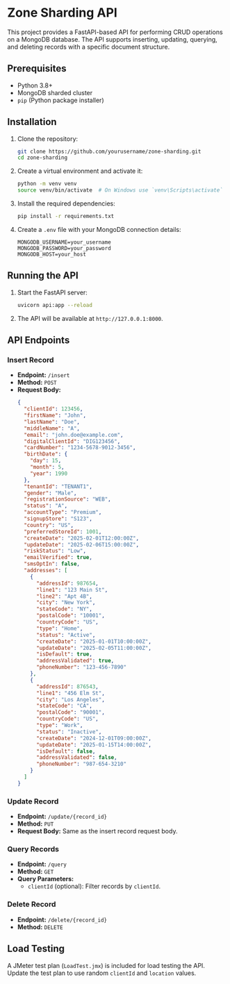 # Zone Sharding API

This project provides a FastAPI-based API for performing CRUD operations on a MongoDB database. The API supports inserting, updating, querying, and deleting records with a specific document structure.

## Prerequisites

- Python 3.8+
- MongoDB sharded cluster
- `pip` (Python package installer)

## Installation

1. Clone the repository:
    ```sh
    git clone https://github.com/yourusername/zone-sharding.git
    cd zone-sharding
    ```

2. Create a virtual environment and activate it:
    ```sh
    python -m venv venv
    source venv/bin/activate  # On Windows use `venv\Scripts\activate`
    ```

3. Install the required dependencies:
    ```sh
    pip install -r requirements.txt
    ```

4. Create a `.env` file with your MongoDB connection details:
    ```env
    MONGODB_USERNAME=your_username
    MONGODB_PASSWORD=your_password
    MONGODB_HOST=your_host
    ```

## Running the API

1. Start the FastAPI server:
    ```sh
    uvicorn api:app --reload
    ```

2. The API will be available at `http://127.0.0.1:8000`.

## API Endpoints

### Insert Record

- **Endpoint:** `/insert`
- **Method:** `POST`
- **Request Body:**
    ```json
    {
      "clientId": 123456,
      "firstName": "John",
      "lastName": "Doe",
      "middleName": "A",
      "email": "john.doe@example.com",
      "digitalClientId": "DIG123456",
      "cardNumber": "1234-5678-9012-3456",
      "birthDate": {
        "day": 15,
        "month": 5,
        "year": 1990
      },
      "tenantId": "TENANT1",
      "gender": "Male",
      "registrationSource": "WEB",
      "status": "A",
      "accountType": "Premium",
      "signupStore": "S123",
      "country": "US",
      "preferredStoreId": 1001,
      "createDate": "2025-02-01T12:00:00Z",
      "updateDate": "2025-02-06T15:00:00Z",
      "riskStatus": "Low",
      "emailVerified": true,
      "smsOptIn": false,
      "addresses": [
        {
          "addressId": 987654,
          "line1": "123 Main St",
          "line2": "Apt 4B",
          "city": "New York",
          "stateCode": "NY",
          "postalCode": "10001",
          "countryCode": "US",
          "type": "Home",
          "status": "Active",
          "createDate": "2025-01-01T10:00:00Z",
          "updateDate": "2025-02-05T11:00:00Z",
          "isDefault": true,
          "addressValidated": true,
          "phoneNumber": "123-456-7890"
        },
        {
          "addressId": 876543,
          "line1": "456 Elm St",
          "city": "Los Angeles",
          "stateCode": "CA",
          "postalCode": "90001",
          "countryCode": "US",
          "type": "Work",
          "status": "Inactive",
          "createDate": "2024-12-01T09:00:00Z",
          "updateDate": "2025-01-15T14:00:00Z",
          "isDefault": false,
          "addressValidated": false,
          "phoneNumber": "987-654-3210"
        }
      ]
    }
    ```

### Update Record

- **Endpoint:** `/update/{record_id}`
- **Method:** `PUT`
- **Request Body:** Same as the insert record request body.

### Query Records

- **Endpoint:** `/query`
- **Method:** `GET`
- **Query Parameters:**
    - `clientId` (optional): Filter records by `clientId`.

### Delete Record

- **Endpoint:** `/delete/{record_id}`
- **Method:** `DELETE`

## Load Testing

A JMeter test plan (`LoadTest.jmx`) is included for load testing the API. Update the test plan to use random `clientId` and `location` values.

